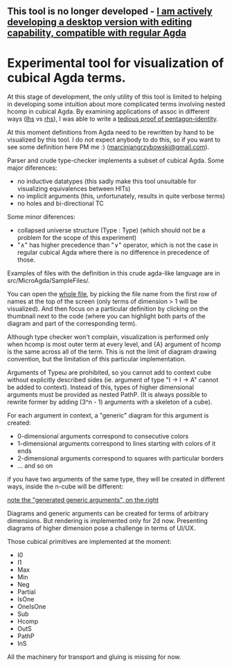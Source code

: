 ## This tool is no longer developed - [I am actively developing a desktop version with editing capability, compatible with regular Agda](https://github.com/marcinjangrzybowski/cubeViz2)  



# Experimental tool for visualization of cubical Agda terms.

At this stage of development, the only utility of this tool is limited to helping in developing some intuition about more complicated terms involving nested hcomp in cubical Agda. By examining applications of assoc in different ways ([lhs](https://raw.githack.com/marcinjangrzybowski/cubeViz/master/main.html#assocAlt,pentA) vs [rhs](https://raw.githack.com/marcinjangrzybowski/cubeViz/master/main.html#assocAlt,pentB')), I was able to write a [tedious proof of pentagon-identity](https://github.com/agda/cubical/blob/77fbf78ddc57d499a51e0cc4e37508c6c3caed29/Cubical/Foundations/GroupoidLaws.agda#L296).

At this moment definitions from Agda need to be rewritten by hand to be visualized by this tool.
I do not expect anybody to do this, so if you want to see some definition here PM me :)
(marcinjangrzybowski@gmail.com).


Parser and crude type-checker implements a subset of cubical Agda.
Some major diferences:
 - no inductive datatypes (this sadly make this tool unsuitable for visualizing equivalences between HITs)
 - no implicit arguments (this, unfortunately, results in quite verbose terms)
 - no holes and bi-directional TC

Some minor diferences:
 - collapsed universe structure (Type : Type) (which should not be a problem for the scope of this experiment)
  - "∧" has higher precedence than "∨" operator, which is not the case in regular cubical Agda where there is no difference in precedence of those.  
 

Examples of files with the definition in this crude agda-like language are in src/MicroAgda/SampleFiles/.


You can open the [whole file](https://raw.githack.com/marcinjangrzybowski/cubeViz/master/main.html#assocAlt), by picking the file name from the first row of names at the top of the screen (only terms of dimension > 1 will be visualized). And then focus on a particular definition by clicking on the thumbnail next to the code (where you can highlight both parts of the diagram and part of the corresponding term).


Although type checker won't complain, visualization is performed only when hcomp is most outer term at every level, and {A} argument of hcomp is the same across all of the term. This is not the limit of diagram drawing convention, but the limitation of this particular implementation. 

Arguments of Typeω are prohibited, so you cannot add to context cube without explicitly described sides (ie. argument of type "I → I → A" cannot be added to context).
Instead of this, types of higher dimensional arguments must be provided as nested PathP. (It is always possible to rewrite former by adding (3^n - 1) arguments with a skeleton of a cube).

For each argument in context, a "generic" diagram for this argument is created:
- 0-dimensional arguments correspond to consecutive colors
- 1-dimensional arguments correspond to lines starting with colors of it ends
- 2-dimensional arguments correspond to squares with particular borders
- ... and so on

if you have two arguments of the same type, they will be created in different ways, inside the n-cube will be different:

[note the "generated generic arguments", on the right](https://raw.githack.com/marcinjangrzybowski/cubeViz/master/main.html#assocAlt,compSq')


Diagrams and generic arguments can be created for terms of arbitrary dimensions. But rendering is implemented only for 2d now. Presenting diagrams of higher dimension pose a challenge in terms of UI/UX. 


Those cubical primitives are implemented at the moment:

* I0
* I1
* Max
* Min 
* Neg
* Partial   
* IsOne 
* OneIsOne 
* Sub      
* Hcomp
* OutS      
* PathP
* InS 

All the machinery for transport and gluing is missing for now. 
